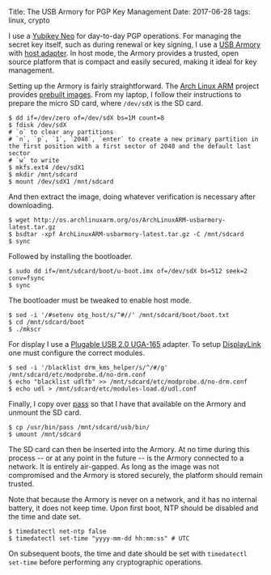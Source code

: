 Title: The USB Armory for PGP Key Management
Date: 2017-06-28
tags: linux, crypto

I use a [Yubikey Neo](https://www.yubico.com/products/yubikey-hardware/yubikey-neo/) for day-to-day PGP operations. For managing the secret key itself, such as during renewal or key signing, I use a [USB Armory](https://inversepath.com/usbarmory) with [host adapter](https://github.com/inversepath/usbarmory/wiki/Host-adapter). In host mode, the Armory provides a trusted, open source platform that is compact and easily secured, making it ideal for key management.

Setting up the Armory is fairly straightforward. The [Arch Linux ARM](https://archlinuxarm.org/) project provides [prebuilt images](https://archlinuxarm.org/platforms/armv7/freescale/usb-armory). From my laptop, I follow their instructions to prepare the micro SD card, where `/dev/sdX` is the SD card.

    $ dd if=/dev/zero of=/dev/sdX bs=1M count=8
    $ fdisk /dev/sdX
    # `o` to clear any partitions
    # `n`, `p`, `1`, `2048`, `enter` to create a new primary partition in the first position with a first sector of 2048 and the default last sector
    # `w` to write
    $ mkfs.ext4 /dev/sdX1
    $ mkdir /mnt/sdcard
    $ mount /dev/sdX1 /mnt/sdcard
    
And then extract the image, doing whatever verification is necessary after downloading.

    $ wget http://os.archlinuxarm.org/os/ArchLinuxARM-usbarmory-latest.tar.gz
    $ bsdtar -xpf ArchLinuxARM-usbarmory-latest.tar.gz -C /mnt/sdcard
    $ sync
            
Followed by installing the bootloader.

    $ sudo dd if=/mnt/sdcard/boot/u-boot.imx of=/dev/sdX bs=512 seek=2 conv=fsync
    $ sync
    
The bootloader must be tweaked to enable host mode.

    $ sed -i '/#setenv otg_host/s/^#//' /mnt/sdcard/boot/boot.txt
    $ cd /mnt/sdcard/boot
    $ ./mkscr
    
For display I use a [Plugable USB 2.0 UGA-165](https://www.amazon.com/dp/B004AIJE9G) adapter. To setup [DisplayLink](https://wiki.archlinux.org/index.php/DisplayLink) one must configure the correct modules.

    $ sed -i '/blacklist drm_kms_helper/s/^/#/g' /mnt/sdcard/etc/modprobe.d/no-drm.conf
    $ echo "blacklist udlfb" >> /mnt/sdcard/etc/modprobe.d/no-drm.conf
    $ echo udl > /mnt/sdcard/etc/modules-load.d/udl.conf
    
Finally, I copy over [pass](https://www.passwordstore.org/) so that I have that available on the Armory and unmount the SD card.

    $ cp /usr/bin/pass /mnt/sdcard/usb/bin/
    $ umount /mnt/sdcard
    
The SD card can then be inserted into the Armory. At no time during this process -- or at any point in the future -- is the Armory connected to a network. It is entirely air-gapped. As long as the image was not compromised and the Armory is stored securely, the platform should remain trusted.

Note that because the Armory is never on a network, and it has no internal battery, it does not keep time. Upon first boot, NTP should be disabled and the time and date set.

    $ timedatectl net-ntp false
    $ timedatectl set-time "yyyy-mm-dd hh:mm:ss" # UTC
    
On subsequent boots, the time and date should be set with `timedatectl set-time` before performing any cryptographic operations.

